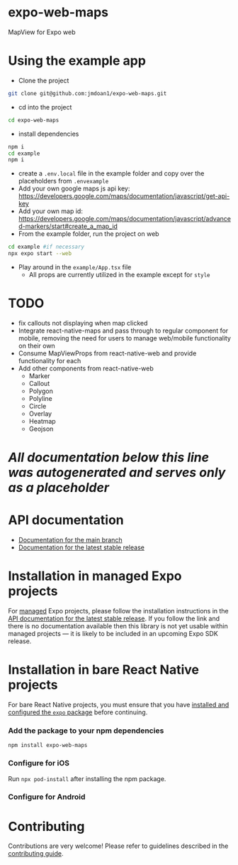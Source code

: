 # expo-web-maps

MapView for Expo web

# Using the example app
- Clone the project
```bash
git clone git@github.com:jmdoan1/expo-web-maps.git
```
- cd into the project
```bash
cd expo-web-maps
```
- install dependencies
```bash
npm i
cd example
npm i
```
- create a `.env.local` file in the example folder and copy over the placeholders from `.envexample`
- Add your own google maps js api key: https://developers.google.com/maps/documentation/javascript/get-api-key
- Add your own map id: https://developers.google.com/maps/documentation/javascript/advanced-markers/start#create_a_map_id
- From the example folder, run the project on web
```bash
cd example #if necessary
npx expo start --web
```
- Play around in the `example/App.tsx` file
  - All props are currently utilized in the example except for `style`

# TODO
- fix callouts not displaying when map clicked
- Integrate react-native-maps and pass through to regular component for mobile, removing the need for users to manage web/mobile functionality on their own
- Consume MapViewProps from react-native-web and provide functionality for each
- Add other components from react-native-web
  - Marker
  - Callout
  - Polygon
  - Polyline
  - Circle
  - Overlay
  - Heatmap
  - Geojson

# *All documentation below this line was autogenerated and serves only as a placeholder*
# API documentation

- [Documentation for the main branch](https://github.com/expo/expo/blob/main/docs/pages/versions/unversioned/sdk/web-maps.md)
- [Documentation for the latest stable release](https://docs.expo.dev/versions/latest/sdk/web-maps/)

# Installation in managed Expo projects

For [managed](https://docs.expo.dev/archive/managed-vs-bare/) Expo projects, please follow the installation instructions in the [API documentation for the latest stable release](#api-documentation). If you follow the link and there is no documentation available then this library is not yet usable within managed projects &mdash; it is likely to be included in an upcoming Expo SDK release.

# Installation in bare React Native projects

For bare React Native projects, you must ensure that you have [installed and configured the `expo` package](https://docs.expo.dev/bare/installing-expo-modules/) before continuing.

### Add the package to your npm dependencies

```
npm install expo-web-maps
```

### Configure for iOS

Run `npx pod-install` after installing the npm package.


### Configure for Android



# Contributing

Contributions are very welcome! Please refer to guidelines described in the [contributing guide]( https://github.com/expo/expo#contributing).
